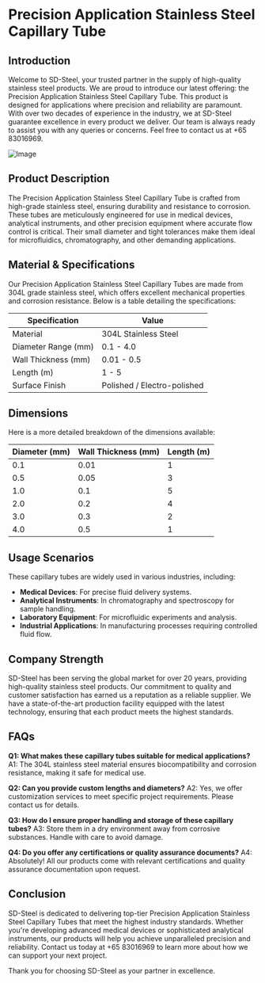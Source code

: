 # Precision Application Stainless Steel Capillary Tube

## Introduction

Welcome to SD-Steel, your trusted partner in the supply of high-quality stainless steel products. We are proud to introduce our latest offering: the Precision Application Stainless Steel Capillary Tube. This product is designed for applications where precision and reliability are paramount. With over two decades of experience in the industry, we at SD-Steel guarantee excellence in every product we deliver. Our team is always ready to assist you with any queries or concerns. Feel free to contact us at +65 83016969.

![Image](https://github.com/user-attachments/assets/2567258e-e124-4816-932d-1809bd27ef0b)

## Product Description

The Precision Application Stainless Steel Capillary Tube is crafted from high-grade stainless steel, ensuring durability and resistance to corrosion. These tubes are meticulously engineered for use in medical devices, analytical instruments, and other precision equipment where accurate flow control is critical. Their small diameter and tight tolerances make them ideal for microfluidics, chromatography, and other demanding applications.

## Material & Specifications

Our Precision Application Stainless Steel Capillary Tubes are made from 304L grade stainless steel, which offers excellent mechanical properties and corrosion resistance. Below is a table detailing the specifications:

| Specification | Value |
|---------------|-------|
| Material      | 304L Stainless Steel |
| Diameter Range (mm) | 0.1 - 4.0 |
| Wall Thickness (mm) | 0.01 - 0.5 |
| Length (m) | 1 - 5 |
| Surface Finish | Polished / Electro-polished |

## Dimensions

Here is a more detailed breakdown of the dimensions available:

| Diameter (mm) | Wall Thickness (mm) | Length (m) |
|---------------|---------------------|------------|
| 0.1           | 0.01                | 1          |
| 0.5           | 0.05                | 3          |
| 1.0           | 0.1                 | 5          |
| 2.0           | 0.2                 | 4          |
| 3.0           | 0.3                 | 2          |
| 4.0           | 0.5                 | 1          |

## Usage Scenarios

These capillary tubes are widely used in various industries, including:
- **Medical Devices**: For precise fluid delivery systems.
- **Analytical Instruments**: In chromatography and spectroscopy for sample handling.
- **Laboratory Equipment**: For microfluidic experiments and analysis.
- **Industrial Applications**: In manufacturing processes requiring controlled fluid flow.

## Company Strength

SD-Steel has been serving the global market for over 20 years, providing high-quality stainless steel products. Our commitment to quality and customer satisfaction has earned us a reputation as a reliable supplier. We have a state-of-the-art production facility equipped with the latest technology, ensuring that each product meets the highest standards.

## FAQs

**Q1: What makes these capillary tubes suitable for medical applications?**
A1: The 304L stainless steel material ensures biocompatibility and corrosion resistance, making it safe for medical use.

**Q2: Can you provide custom lengths and diameters?**
A2: Yes, we offer customization services to meet specific project requirements. Please contact us for details.

**Q3: How do I ensure proper handling and storage of these capillary tubes?**
A3: Store them in a dry environment away from corrosive substances. Handle with care to avoid damage.

**Q4: Do you offer any certifications or quality assurance documents?**
A4: Absolutely! All our products come with relevant certifications and quality assurance documentation upon request.

## Conclusion

SD-Steel is dedicated to delivering top-tier Precision Application Stainless Steel Capillary Tubes that meet the highest industry standards. Whether you're developing advanced medical devices or sophisticated analytical instruments, our products will help you achieve unparalleled precision and reliability. Contact us today at +65 83016969 to learn more about how we can support your next project.

Thank you for choosing SD-Steel as your partner in excellence.